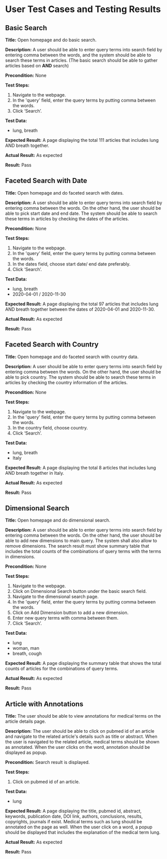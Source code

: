 # User Test Cases and Testing Results

## Basic Search

**Title:** Open homepage and do basic search.

**Description:** A user should be able to enter query terms into search field by entering comma between the words, and the system should be able to search these terms in articles. (The basic search should be able to gather articles based on **AND** search)

**Precondition:** None

**Test Steps:**

1. Navigate to the webpage.
2. In the 'query' field, enter the query terms by putting comma between the words.
3. Click ‘Search’.

**Test Data:**

* lung, breath

**Expected Result:** A page displaying the total 111 articles that includes lung AND breath together.

**Actual Result:** As expected

**Result:** Pass

## Faceted Search with Date

**Title:** Open homepage and do faceted search with dates.

**Description:** A user should be able to enter query terms into search field by entering comma between the words. On the other hand, the user should be able to pick start date and end date. The system should be able to search these terms in articles by checking the dates of the articles. 

**Precondition:** None

**Test Steps:**

1. Navigate to the webpage.
2. In the 'query' field, enter the query terms by putting comma between the words.
3. In the dates field, choose start date/ end date preferably.
4. Click ‘Search’.

**Test Data:**

* lung, breath
* 2020-04-01 / 2020-11-30

**Expected Result:** A page displaying the total 97 articles that includes lung AND breath together between the dates of 2020-04-01 and 2020-11-30.

**Actual Result:** As expected

**Result:** Pass

## Faceted Search with Country

**Title:** Open homepage and do faceted search with country data.

**Description:** A user should be able to enter query terms into search field by entering comma between the words. On the other hand, the user should be able to pick country. The system should be able to search these terms in articles by checking the country information of the articles. 

**Precondition:** None

**Test Steps:**

1. Navigate to the webpage.
2. In the 'query' field, enter the query terms by putting comma between the words.
3. In the country field, choose country.
4. Click ‘Search’.

**Test Data:**

* lung, breath
* Italy

**Expected Result:** A page displaying the total 8 articles that includes lung AND breath together in Italy.

**Actual Result:** As expected

**Result:** Pass

## Dimensional Search

**Title:** Open homepage and do dimensional search.

**Description:** A user should be able to enter query terms into search field by entering comma between the words. On the other hand, the user should be able to add new dimensions to main query. The system shall also allow to remove dimensions. The search result must show summary table that includes the total counts of the combinations of query terms with the terms in dimensions.

**Precondition:** None

**Test Steps:**

1. Navigate to the webpage.
2. Click on Dimensional Search button under the basic search field.
3. Navigate to the dimensional search page.
4. In the 'query' field, enter the query terms by putting comma between the words.
5. Click on Add Dimension button to add a new dimension.
6. Enter new query terms with comma between them.
7. Click ‘Search’.

**Test Data:**

* lung
* woman, man
* breath, cough

**Expected Result:** A page displaying the summary table that shows the total counts of articles for the combinations of query terms.

**Actual Result:** As expected

**Result:** Pass

## Article with Annotations

**Title:** The user should be able to view annotations for medical terms on the article details page.

**Description:** The user should be able to click on pubmed id of an article and navigate to the related article's details such as title or abstract. When the user is navigated to the related article, medical terms should be shown as annotated. When the user clicks on the word, annotation should be displayed as popup.

**Precondition:** Search result is displayed.

**Test Steps:**

1. Click on pubmed id of an article.

**Test Data:**

* lung

**Expected Result:** A page displaying the title, pubmed id, abstract, keywords, publication date, DOI link, authors, conclusions, results, copyrights, journals if exist.
Medical terms such as lung should be annotated on the page as well. When the user click on a word, a popup should be displayed that includes the explanation of the medical term lung.

**Actual Result:** As expected

**Result:** Pass

